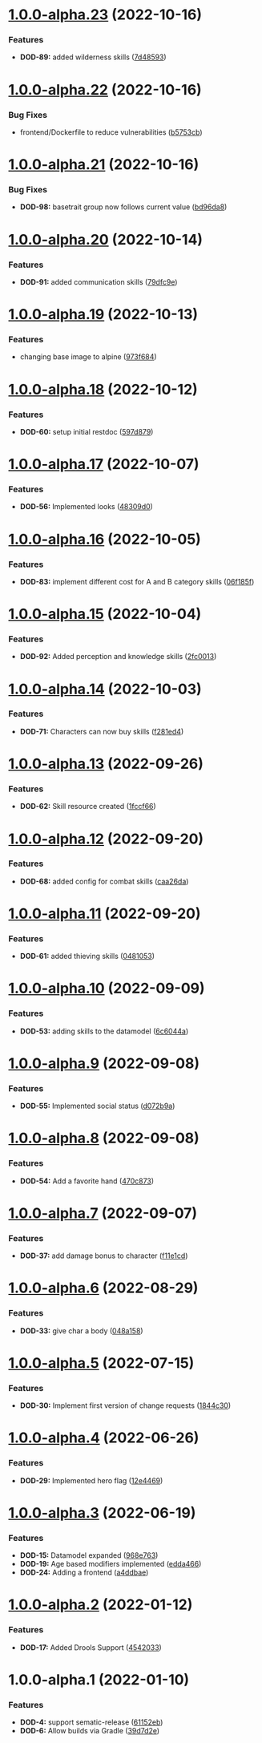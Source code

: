 # [1.0.0-alpha.23](https://github.com/mpeki/dod/compare/v1.0.0-alpha.22...v1.0.0-alpha.23) (2022-10-16)


### Features

* **DOD-89:** added wilderness skills ([7d48593](https://github.com/mpeki/dod/commit/7d48593207127bd7c7f291b6f4f7506d2e9051df))

# [1.0.0-alpha.22](https://github.com/mpeki/dod/compare/v1.0.0-alpha.21...v1.0.0-alpha.22) (2022-10-16)


### Bug Fixes

* frontend/Dockerfile to reduce vulnerabilities ([b5753cb](https://github.com/mpeki/dod/commit/b5753cbc749034746c5c90908131640557c8d891))

# [1.0.0-alpha.21](https://github.com/mpeki/dod/compare/v1.0.0-alpha.20...v1.0.0-alpha.21) (2022-10-16)


### Bug Fixes

* **DOD-98:** basetrait group now follows current value ([bd96da8](https://github.com/mpeki/dod/commit/bd96da81ed23392635c9a79b4dc014a4b98f2974))

# [1.0.0-alpha.20](https://github.com/mpeki/dod/compare/v1.0.0-alpha.19...v1.0.0-alpha.20) (2022-10-14)


### Features

* **DOD-91:** added communication skills ([79dfc9e](https://github.com/mpeki/dod/commit/79dfc9ef241ef72aaca327eef76f410463ad28b1))

# [1.0.0-alpha.19](https://github.com/mpeki/dod/compare/v1.0.0-alpha.18...v1.0.0-alpha.19) (2022-10-13)


### Features

* changing base image to alpine ([973f684](https://github.com/mpeki/dod/commit/973f6842185ea910653c2fec86711c219d3b5b84))

# [1.0.0-alpha.18](https://github.com/mpeki/dod/compare/v1.0.0-alpha.17...v1.0.0-alpha.18) (2022-10-12)


### Features

* **DOD-60:** setup initial restdoc ([597d879](https://github.com/mpeki/dod/commit/597d87948610694cd658201eff5d970193081af0))

# [1.0.0-alpha.17](https://github.com/mpeki/dod/compare/v1.0.0-alpha.16...v1.0.0-alpha.17) (2022-10-07)


### Features

* **DOD-56:** Implemented looks ([48309d0](https://github.com/mpeki/dod/commit/48309d0005611b2243f9c2bd00aa6a1ffff3fd56))

# [1.0.0-alpha.16](https://github.com/mpeki/dod/compare/v1.0.0-alpha.15...v1.0.0-alpha.16) (2022-10-05)


### Features

* **DOD-83:** implement different cost for A and B category skills ([06f185f](https://github.com/mpeki/dod/commit/06f185f710a6aa2add53931afe7d6839f06df5a8))

# [1.0.0-alpha.15](https://github.com/mpeki/dod/compare/v1.0.0-alpha.14...v1.0.0-alpha.15) (2022-10-04)


### Features

* **DOD-92:** Added perception and knowledge skills ([2fc0013](https://github.com/mpeki/dod/commit/2fc00136b5916667bbdb3f228b8abb4480a90d63))

# [1.0.0-alpha.14](https://github.com/mpeki/dod/compare/v1.0.0-alpha.13...v1.0.0-alpha.14) (2022-10-03)


### Features

* **DOD-71:** Characters can now buy skills ([f281ed4](https://github.com/mpeki/dod/commit/f281ed4d99760dec2ae41ef95cb767348070040f))

# [1.0.0-alpha.13](https://github.com/mpeki/dod/compare/v1.0.0-alpha.12...v1.0.0-alpha.13) (2022-09-26)


### Features

* **DOD-62:** Skill resource created ([1fccf66](https://github.com/mpeki/dod/commit/1fccf6681e96490a571c68faae5b8a8c50ab4104))

# [1.0.0-alpha.12](https://github.com/mpeki/dod/compare/v1.0.0-alpha.11...v1.0.0-alpha.12) (2022-09-20)


### Features

* **DOD-68:** added config for combat skills ([caa26da](https://github.com/mpeki/dod/commit/caa26dab890097f7515da329c63bca24140462f2))

# [1.0.0-alpha.11](https://github.com/mpeki/dod/compare/v1.0.0-alpha.10...v1.0.0-alpha.11) (2022-09-20)


### Features

* **DOD-61:** added thieving skills ([0481053](https://github.com/mpeki/dod/commit/0481053914e2eb1e58eb237c936ec511882d6da1))

# [1.0.0-alpha.10](https://github.com/mpeki/dod/compare/v1.0.0-alpha.9...v1.0.0-alpha.10) (2022-09-09)


### Features

* **DOD-53:** adding skills to the datamodel ([6c6044a](https://github.com/mpeki/dod/commit/6c6044ae2886c8473e35ea1cadc72c3f6d4d65ef))

# [1.0.0-alpha.9](https://github.com/mpeki/dod/compare/v1.0.0-alpha.8...v1.0.0-alpha.9) (2022-09-08)


### Features

* **DOD-55:** Implemented social status ([d072b9a](https://github.com/mpeki/dod/commit/d072b9a9361bfe8d880eb35e2cfdb11a56b4030a))

# [1.0.0-alpha.8](https://github.com/mpeki/dod/compare/v1.0.0-alpha.7...v1.0.0-alpha.8) (2022-09-08)


### Features

* **DOD-54:** Add a favorite hand ([470c873](https://github.com/mpeki/dod/commit/470c8737d0d351a1ecee5e55f0e16376358c0007))

# [1.0.0-alpha.7](https://github.com/mpeki/dod/compare/v1.0.0-alpha.6...v1.0.0-alpha.7) (2022-09-07)


### Features

* **DOD-37:** add damage bonus to character ([f11e1cd](https://github.com/mpeki/dod/commit/f11e1cd709c436921841486294a8ee2f71767e7e))

# [1.0.0-alpha.6](https://github.com/mpeki/dod/compare/v1.0.0-alpha.5...v1.0.0-alpha.6) (2022-08-29)


### Features

* **DOD-33:** give char a body ([048a158](https://github.com/mpeki/dod/commit/048a158ebae5caac79fcdae6fa190d969cbb2a42))

# [1.0.0-alpha.5](https://github.com/mpeki/dod/compare/v1.0.0-alpha.4...v1.0.0-alpha.5) (2022-07-15)


### Features

* **DOD-30:** Implement first version of change requests ([1844c30](https://github.com/mpeki/dod/commit/1844c307b66ebe96fd48d245faf975c31a00261f))

# [1.0.0-alpha.4](https://github.com/mpeki/dod/compare/v1.0.0-alpha.3...v1.0.0-alpha.4) (2022-06-26)


### Features

* **DOD-29:** Implemented hero flag ([12e4469](https://github.com/mpeki/dod/commit/12e4469ef0a3607b322c5f7f26ffe60bcd7655d3))

# [1.0.0-alpha.3](https://github.com/mpeki/dod/compare/v1.0.0-alpha.2...v1.0.0-alpha.3) (2022-06-19)


### Features

* **DOD-15:** Datamodel expanded ([968e763](https://github.com/mpeki/dod/commit/968e763bc51722c8b32c438841772df49c0f7dd8))
* **DOD-19:** Age based modifiers implemented ([edda466](https://github.com/mpeki/dod/commit/edda46619406e9966e3c875fccbd181fdb709813))
* **DOD-24:** Adding a frontend ([a4ddbae](https://github.com/mpeki/dod/commit/a4ddbae0ccd93aec5d32f7ab2ab6c7c3f4861bad))

# [1.0.0-alpha.2](https://github.com/mpeki/dod/compare/v1.0.0-alpha.1...v1.0.0-alpha.2) (2022-01-12)


### Features

* **DOD-17:** Added Drools Support ([4542033](https://github.com/mpeki/dod/commit/454203310c3a3e8e4999165d33212518cba3b8b8))

# 1.0.0-alpha.1 (2022-01-10)


### Features

* **DOD-4:** support sematic-release ([61152eb](https://github.com/mpeki/dod/commit/61152ebc8e8aa6a8cdb2f823630814914ce63be7))
* **DOD-6:** Allow builds via Gradle ([39d7d2e](https://github.com/mpeki/dod/commit/39d7d2edc07015530d05ed71fbed8e2c4e4f2af6))

